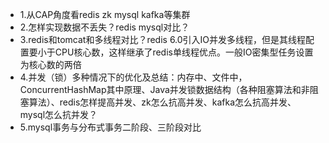 * 1.从CAP角度看redis zk mysql kafka等集群
* 2.怎样实现数据不丢失？redis mysql对比？
* 3.redis和tomcat和多线程对比？redis 6.0引入IO并发多线程，但是其线程配置要小于CPU核心数，这样继承了redis单线程优点。一般IO密集型任务设置为核心数的两倍
* 4.并发（锁）多种情况下的优化及总结：内存中、文件中，ConcurrentHashMap其中原理、Java并发锁数据结构（各种阻塞算法和非阻塞算法）、redis怎样提高并发、zk怎么抗高并发、kafka怎么抗高并发、mysql怎么抗并发？
* 5.mysql事务与分布式事务二阶段、三阶段对比
